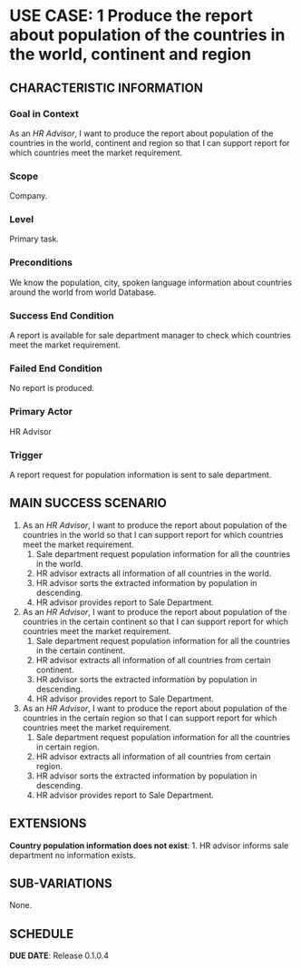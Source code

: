 # USE CASE: 1 Produce the report about population of the countries in the world, continent and region

## CHARACTERISTIC INFORMATION

### Goal in Context

As an *HR Advisor*, I want to produce the report about population of the countries in the world, continent and region so that I can support report for which countries meet the market requirement.
### Scope

Company.

### Level

Primary task.

### Preconditions

We know the population, city, spoken language information about countries around the world from world Database.

### Success End Condition

A report is available for sale department manager to check which countries meet the market requirement.

### Failed End Condition

No report is produced.

### Primary Actor

HR Advisor

### Trigger

A report request for population information is sent to sale department.

## MAIN SUCCESS SCENARIO

1. As an *HR Advisor*, I want to produce the report about population of the countries in the world so that I can support report for which countries meet the market requirement.
   1. Sale department request population information for all the countries in the world.
   2. HR advisor extracts all information of all countries in the world.
   3. HR advisor sorts the extracted information by population in descending.
   4. HR advisor provides report to Sale Department.
2. As an *HR Advisor*, I want to produce the report about population of the countries in the certain continent so that I can support report for which countries meet the market requirement.
   1. Sale department request population information for all the countries in the certain continent.
   2. HR advisor extracts all information of all countries from certain continent.
   3. HR advisor sorts the extracted information by population in descending.
   4. HR advisor provides report to Sale Department.
3. As an *HR Advisor*, I want to produce the report about population of the countries in the certain region so that I can support report for which countries meet the market requirement.
   1. Sale department request population information for all the countries in certain region.
   2. HR advisor extracts all information of all countries from certain region.
   3. HR advisor sorts the extracted information by population in descending.
   4. HR advisor provides report to Sale Department.


## EXTENSIONS

**Country population information does not exist**:
    1. HR advisor informs sale department no information exists.

## SUB-VARIATIONS

None.

## SCHEDULE

**DUE DATE**: Release 0.1.0.4